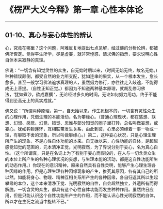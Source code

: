 # 《楞严大义今释》第一章 心性本体论

------

## 01-10、真心与妄心体性的辨认

心，究竟在哪里？这个问题，阿难反复地提出七点见解，经过佛的分析论辨，都被佛所否定。觉得平生所学，尽是虚妄，就非常惶惑，请求佛的指示，要求说明心性自体本来寂静的真理。

佛说：“一切含有知觉灵性的众生，自无始时期以来，（时间无始无终，故名无始。)种种错误颠倒，都受自然的业力所支配，犹如连串的果实，从一个根本发生，愈长愈多。甚至一般学习佛法追求真理的人，虽然努力修行，亦往往走入歧途，不能得成无上菩提。（自性正知正觉。）都因为不知道两种基本原理，就胡乱修习佛法，‘犹如煮沙，欲成嘉撰 ’，无论经过多久的时间，无论如何努力用功，终于不能得到至高无上的真实成就。”

佛又说：“所谓两种原理，第一，自无始以来，作生死根本的，一切含有灵性众生的心理作用，凭借生理的本能活动，名为攀缘心。（普通心理现状，都在感想、联想、幻想、感觉、幻觉、错觉、思惟与部分知觉的圈子里打转，总名叫做妄想，或妄心。犹如钩锁连环，互相联带发生关系，由此到彼，心里必须缘着一事一物或一理，有攀取不舍的现象，所以叫做攀缘心。）第二，这种妄心状况，只是心理生理所产生的现象，不是心性自体功能的本来。自无始以来，心性功能的自体，是超越感觉知觉的范围的，元本清净正觉，光明寂然，为了界说分别于妄心，名为真心自性。（这个所谓真，只是在名词上为了有别于妄心而假设的，在人与一切含灵众生的本位上所产生的各种心理状况的妄想，与生理本能的活动，都是这自性功能所生的动态作用。）你现在的意识精神，原来自然具有自性灵明，能够产生心理生理各种因缘的作用。但是心理生理各种因缘现象的产生，推究其原因，各有其自己的所以然。如能将身心、物理、精神互相关系所产生的各种因缘，各自归返其所以生起攀缘的本位，这个本来清净正觉、光明寂然的自性，自会超然独立，外遗所有而得解脱。一切含灵的众生，都具有这个心性自体功能而发生种种作用。虽然终日应用，但是只能认识这个自性功能所产生的作用，而不能认识心性光明寂然的自体，所以才在生死之流当中旋转不已。”

